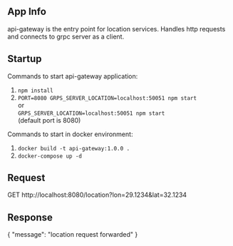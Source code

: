 

## App Info

api-gateway is the entry point for location services. Handles http requests and connects to grpc server as a client.


## Startup
 
Commands to start api-gateway application:

1. `npm install`
2. `PORT=8080 GRPS_SERVER_LOCATION=localhost:50051 npm start`
    <br/> or <br/>
   `GRPS_SERVER_LOCATION=localhost:50051 npm start`
    <br/> (default port is 8080)

Commands to start in docker environment:

1. `docker build -t api-gateway:1.0.0 .`
2. `docker-compose up -d`

## Request

GET http://localhost:8080/location?lon=29.1234&lat=32.1234

## Response

{
"message": "location request forwarded"
}
